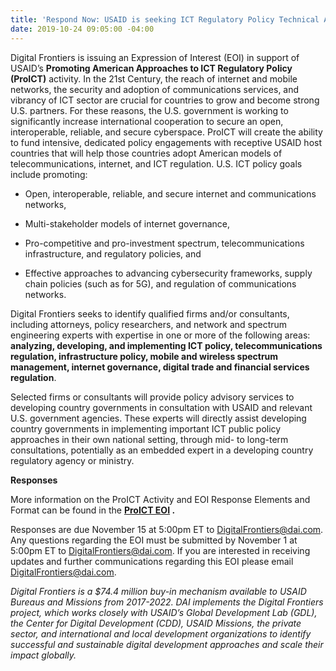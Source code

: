 ```yaml
---
title: 'Respond Now: USAID is seeking ICT Regulatory Policy Technical Assistance Services'
date: 2019-10-24 09:05:00 -04:00
---
```


Digital Frontiers is issuing an Expression of Interest (EOI) in support of USAID’s **Promoting American Approaches to ICT Regulatory Policy (ProICT)** activity. In the 21st Century, the reach of internet and mobile networks, the security and adoption of communications services, and vibrancy of ICT sector are crucial for countries to grow and become strong U.S. partners. For these reasons, the U.S. government is working to significantly increase international cooperation to secure an open, interoperable, reliable, and secure cyberspace. ProICT will create the ability to fund intensive, dedicated policy engagements with receptive USAID host countries that will help those countries adopt American models of telecommunications, internet, and ICT regulation. U.S. ICT policy goals include promoting:

* Open, interoperable, reliable, and secure internet and communications networks,

* Multi-stakeholder models of internet governance,

* Pro-competitive and pro-investment spectrum, telecommunications infrastructure, and regulatory policies, and

* Effective approaches to advancing cybersecurity frameworks, supply chain policies (such as for 5G), and regulation of communications networks.

Digital Frontiers seeks to identify qualified firms and/or consultants, including attorneys, policy researchers, and network and spectrum engineering experts with expertise in one or more of the following areas: **analyzing, developing, and implementing ICT policy, telecommunications regulation, infrastructure policy, mobile and wireless spectrum management, internet governance, digital trade and financial services regulation**.

Selected firms or consultants will provide policy advisory services to developing country governments in consultation with USAID and relevant U.S. government agencies. These experts will directly assist developing country governments in implementing important ICT public policy approaches in their own national setting, through mid- to long-term consultations, potentially as an embedded expert in a developing country regulatory agency or ministry.

**Responses**

More information on the ProICT Activity and EOI Response Elements and Format can be found in the **[ProICT EOI](https://drive.google.com/file/d/1t4FUXOswOOB5COO8QEh6eH905MAQ67w3/view?usp=sharing) .**

Responses are due November 15 at 5:00pm ET to [DigitalFrontiers@dai.com](mailto:DigitalFrontiers@dai.com). Any questions regarding the EOI must be submitted by November 1 at 5:00pm ET to [DigitalFrontiers@dai.com](mailto:DigitalFrontiers@dai.com). If you are interested in receiving updates and further communications regarding this EOI please email [DigitalFrontiers@dai.com](mailto:DigitalFrontiers@dai.com).

*Digital Frontiers is a $74.4 million buy-in mechanism available to USAID Bureaus and Missions from 2017-2022. DAI implements the Digital Frontiers project, which works closely with USAID’s Global Development Lab (GDL), the Center for Digital Development (CDD), USAID Missions, the private sector, and international and local development organizations to identify successful and sustainable digital development approaches and scale their impact globally.*